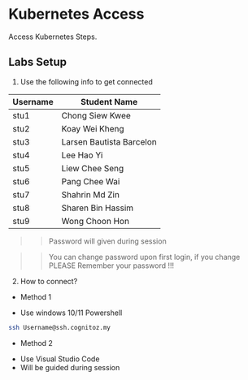 # Kubernetes Access

Access Kubernetes Steps.

## Labs Setup 

1. Use the following info to get connected


| Username | Student Name                |
|----------|--------------------------|
| stu1     | Chong Siew Kwee          |
| stu2     | Koay Wei Kheng           |
| stu3     | Larsen Bautista Barcelon |
| stu4     | Lee Hao Yi               |
| stu5     | Liew Chee Seng           |
| stu6     | Pang Chee Wai            |
| stu7     | Shahrin Md Zin           |
| stu8     | Sharen Bin Hassim        |
| stu9     | Wong Choon Hon           |


>> Password will given during session

>> You can change password upon first login, if you change PLEASE Remember your password !!!

2. How to connect?
* Method 1 
- Use windows 10/11 Powershell 
```sh 
ssh Username@ssh.cognitoz.my
```

* Method 2 
- Use Visual Studio Code 
- Will be guided during session 